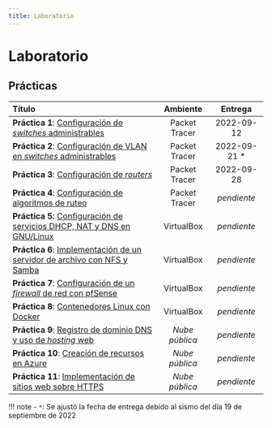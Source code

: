 ```yaml
---
title: Laboratorio
---
```


# Laboratorio

## Prácticas

| Título                                                                                  | Ambiente       | Entrega
|:----------------------------------------------------------------------------------------|:--------------:|:----------:|
| **Práctica  1**: [Configuración de _switches_ administrables](practica-1)               | Packet Tracer  | 2022-09-12
| **Práctica  2**: [Configuración de VLAN en _switches_ administrables](practica-2)       | Packet Tracer  | 2022-09-21 *
| **Práctica  3**: [Configuración de _routers_](practica-3)                               | Packet Tracer  | 2022-09-28
| **Práctica  4**: [Configuración de algoritmos de ruteo](practica-4)                     | Packet Tracer  | _pendiente_
| **Práctica  5**: [Configuración de servicios DHCP, NAT y DNS en GNU/Linux](practica-5)  | VirtualBox     | _pendiente_
| **Práctica  6**: [Implementación de un servidor de archivo con NFS y Samba](practica-6) | VirtualBox     | _pendiente_
| **Práctica  7**: [Configuración de un _firewall_ de red con pfSense](practica-7)        | VirtualBox     | _pendiente_
| **Práctica  8**: [Contenedores Linux con Docker](practica-8)                            | VirtualBox     | _pendiente_
| **Práctica  9**: [Registro de dominio DNS y uso de _hosting_ web](practica-9)           | _Nube pública_ | _pendiente_
| **Práctica 10**: [Creación de recursos en Azure](practica-10)                           | _Nube pública_ | _pendiente_
| **Práctica 11**: [Implementación de sitios web sobre HTTPS](practica-11)                | _Nube pública_ | _pendiente_

!!! note
    - `*`: Se ajustó la fecha de entrega debido al sismo del día 19 de septiembre de 2022
